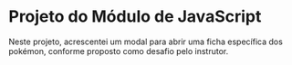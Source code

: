 # Projeto do Módulo de JavaScript

Neste projeto, acrescentei um modal para abrir uma ficha específica dos pokémon, conforme proposto como desafio pelo instrutor.
